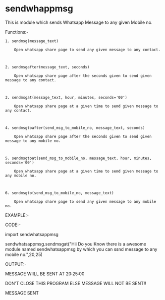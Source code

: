 # sendwhappmsg
This is module which sends Whatsapp Message to any given Mobile no.



Functions:-

	1. sendmsg(message_text)

		Open whatsapp share page to send any given message to any contact.

                

    2. sendmsgafter(message_text, seconds)

		Open whatsapp share page after the seconds given to send given message to any contact.

                

    3. sendmsgat(message_text, hour, minutes, seconds='00')

		Open whatsapp share page at a given time to send given message to any contact.

                

	4. sendmsgtoafter(send_msg_to_mobile_no, message_text, seconds)

		Open whatsapp share page after the seconds given to send given message to any mobile no.

                

	5. sendmsgtoat(send_msg_to_mobile_no, message_text, hour, minutes, seconds='00')

		Open whatsapp share page at a given time to send given message to any mobile no.

                

	6. sendmsgto(send_msg_to_mobile_no, message_text)

		Open whatsapp share page to send any given message to any mobile no.

		

EXAMPLE:-

CODE:-

import sendwhatsappmsg

sendwhatsappmsg.sendmsgat("Hii Do you Know there is a awesome module named sendwhatsappmsg by which you can ssnd message to any mobile no.",20,25)

OUTPUT:-

MESSAGE WIILL BE SENT AT 20:25:00

DON'T CLOSE THIS PROGRAM ELSE MESSAGE WILL NOT BE SENT!!

MESSAGE SENT














